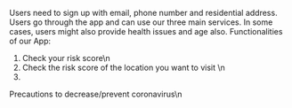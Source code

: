 Users need to sign up with email, phone number and residential address. Users go through the app and can use our three main services. In some cases, users might also provide health issues and age also.
Functionalities of our App:
1. Check your risk score\n
2. Check the risk score of the location you want to visit \n
3.
Precautions to decrease/prevent coronavirus\n
